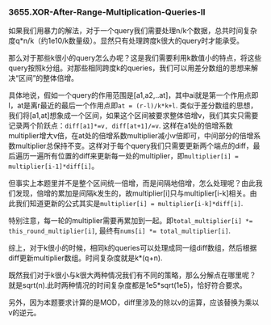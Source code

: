 ### 3655.XOR-After-Range-Multiplication-Queries-II

如果我们用暴力的解法，对于一个query我们需要处理n/k个数据，总共时间复杂度q*n/k（约1e10/k数量级）。显然只有处理跨度k很大的query时才能承受。

那么对于那些k很小的query怎么办呢？这是我们需要利用k数值小的特点，将这些query按照k分组。对那些相同跨度k的queries，我们可以用差分数组的思想来解决“区间”的整体倍增。

具体地说，假如一个query的作用范围是[a1,a2,..at]，其中ai就是第一个作用点即l，at是离r最近的最后一个作用点即`at = (r-l)/k*k+l`. 类似于差分数组的思想，我们将[a1,at]想象成一个区间，如果这个区间被要求整体倍增v，我们其实只需要记录两个阶跃点：`diff[a1]*=v, diff[at+1]/=v`. 这样在a1处的倍增系数multiplier增大v倍，在at处的倍增系数multiplier减小v倍即可，中间部分的倍增系数multiplier总保持不变。这样对于每个query我们只需要更新两个端点的diff，最后遍历一遍所有位置的diff来更新每一处的multiplier，即`multiplier[i] = multiplier[i-1]*diff[i]`。

但事实上本题里并不是整个区间统一倍增，而是间隔地倍增，怎么处理呢？由此我们发现，倍增的累加是间隔k发生的，故multiplier[i]只与multiplier[i-k]相关。由此我们知道更新的公式其实是`multiplier[i] = multiplier[i-k]*diff[i]`. 

特别注意，每一轮的multiplier需要再累加到一起。即`total_multiplier[i] *= this_round_multiplier[i]`, 最终有`nums[i] *= total_multiplier[i]`.

综上，对于k很小的时候，相同k的queries可以处理成同一组diff数组，然后根据diff更新multiplier数组。时间复杂度就是k*(q+n). 

既然我们对于k很小与k很大两种情况我们有不同的策略，那么分解点在哪里呢？就是sqrt(n).此时两种情况的时间复杂度都是1e5*sqrt(1e5)，恰好符合要求。

另外，因为本题要求计算的是MOD，diff里涉及的除以v的运算，应该替换为乘以v的逆元。
